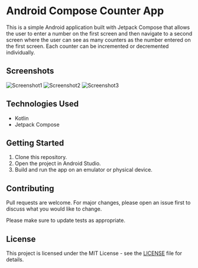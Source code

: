 # Android Compose Counter App

This is a simple Android application built with Jetpack Compose that allows the user to enter a number on the first screen and then navigate to a second screen where the user can see as many counters as the number entered on the first screen. Each counter can be incremented or decremented individually.

## Screenshots

![Screenshot1](https://ibb.co/Kh6tcxJ)
![Screenshot2](https://ibb.co/nRqnTjT)
![Screenshot3](https://ibb.co/z8cLNWx)

## Technologies Used

* Kotlin
* Jetpack Compose

## Getting Started

1. Clone this repository.
2. Open the project in Android Studio.
3. Build and run the app on an emulator or physical device.

## Contributing

Pull requests are welcome. For major changes, please open an issue first to discuss what you would like to change.

Please make sure to update tests as appropriate.

## License

This project is licensed under the MIT License - see the [LICENSE](LICENSE) file for details.
